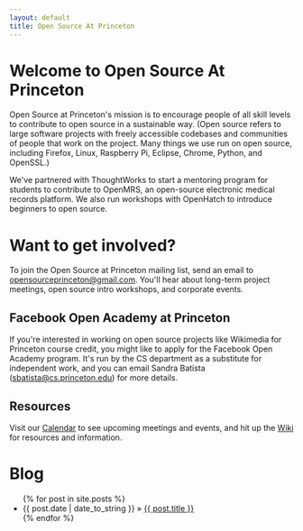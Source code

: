 ```yaml
---
layout: default
title: Open Source At Princeton
---
```


# Welcome to Open Source At Princeton

Open Source at Princeton's mission is to encourage people of all skill levels to contribute to open source in a sustainable way. (Open source refers to large software projects with freely accessible codebases and communities of people that work on the project. Many things we use run on open source, including Firefox, Linux, Raspberry Pi, Eclipse, Chrome, Python, and OpenSSL.)

We've partnered with ThoughtWorks to start a mentoring program for students to contribute to OpenMRS, an open-source electronic medical records platform. We also run workshops with OpenHatch to introduce beginners to open source.

# Want to get involved?

To join the Open Source at Princeton mailing list, send an email to opensourceprinceton@gmail.com. You'll hear about long-term project meetings, open source intro workshops, and corporate events.

## Facebook Open Academy at Princeton

If you're interested in working on open source projects like Wikimedia for Princeton course credit, you might like to apply for the Facebook Open Academy program. It's run by the CS department as a substitute for independent work, and you can email Sandra Batista (sbatista@cs.princeton.edu) for more details.

## Resources

Visit our [Calendar](calendar) to see upcoming meetings and events, and hit up the [Wiki](http://opensourceprinceton.wikidot.com/) for resources and information. 

# Blog

<ul class='blog-list'>
{% for post in site.posts  %}
<li><span>{{ post.date | date_to_string }}</span> &raquo; <a href="{{ post.url }}">{{ post.title }}</a></li>
{% endfor %}
</ul>